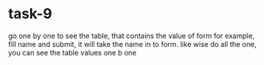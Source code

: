 # task-9
go one by one to see the table, that contains the value of form
for example, fill name and submit, it will take the name in to form. like wise do all the one, you can see the table values one b one

